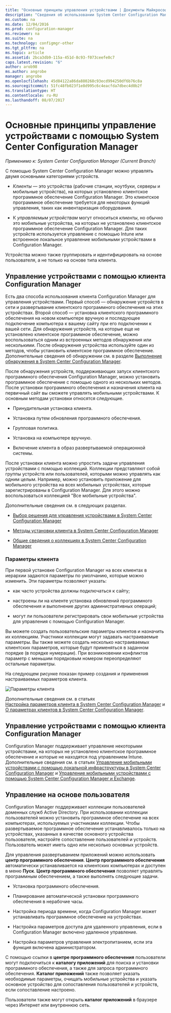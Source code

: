 ```yaml
---
title: "Основные принципы управления устройствами | Документы Майкрософт"
description: "Сведения об использовании System Center Configuration Manager для управления устройствами."
ms.custom: na
ms.date: 12/04/2016
ms.prod: configuration-manager
ms.reviewer: na
ms.suite: na
ms.technology: configmgr-other
ms.tgt_pltfrm: na
ms.topic: article
ms.assetid: 2bca3db9-115a-451d-8c93-f073ceefe0c7
caps.latest.revision: "6"
author: arob98
ms.author: angrobe
manager: angrobe
ms.openlocfilehash: 45d84122a86da880268c93ecd994250df6b76c8a
ms.sourcegitcommit: 51fc48fb023f1e8d995c6c4eacfda7dbec4d0b2f
ms.translationtype: HT
ms.contentlocale: ru-RU
ms.lasthandoff: 08/07/2017
---
```

# <a name="fundamentals-of-managing-devices-with-system-center-configuration-manager"></a>Основные принципы управление устройствами с помощью System Center Configuration Manager

*Применимо к: System Center Configuration Manager (Current Branch)*

С помощью System Center Configuration Manager можно управлять двумя основными категориями устройств.

-   *Клиенты* — это устройства (рабочие станции, ноутбуки, серверы и мобильные устройства), на которых установлено клиентское программное обеспечение Configuration Manager. Это клиентское программное обеспечение требуется для некоторых функций управления, таких как инвентаризация оборудования.  

-   К *управляемым устройствам* могут относиться *клиенты*, но обычно это мобильные устройства, на которых не установлено клиентское программное обеспечение Configuration Manager. Для таких устройств используется управление с помощью Intune или встроенное локальное управление мобильными устройствами в Configuration Manager.

Устройства можно также группировать и идентифицировать на основе пользователя, а не только на основе типа клиента.

## <a name="managing-devices-with-the-configuration-manager-client"></a>Управление устройствами с помощью клиента Configuration Manager

Есть два способа использования клиента Configuration Manager для управления устройствами. Первый способ — обнаружение устройств в сети и развертывание клиентского программного обеспечения на этих устройствах. Второй способ — установка клиентского программного обеспечения на новом компьютере вручную и последующее подключение компьютера к вашему сайту при его подключении к вашей сети. Для обнаружения устройств, на которые еще не установлено клиентское программное обеспечение, можно воспользоваться одним из встроенных методов обнаружения или несколькими. После обнаружения устройства используйте один из методов, чтобы установить клиентское программное обеспечение. Дополнительные сведения об обнаружении см. в разделе [Выполнение обнаружения в System Center Configuration Manager](../../core/servers/deploy/configure/run-discovery.md).  

 После обнаружения устройств, поддерживающих запуск клиентского программного обеспечения Configuration Manager, можно установить программное обеспечение с помощью одного из нескольких методов. После установки программного обеспечения и назначения клиента на первичный сайт вы сможете управлять мобильными устройствами.  К основным методам установки относятся следующие.

 - Принудительная установка клиента.

 - Установка путем обновления программного обеспечения.

 - Групповая политика.

 - Установка на компьютере вручную.
 - Включение клиента в образ развертываемой операционной системы.  


 После установки клиента можно упростить задачи управления устройствами с помощью коллекций. Коллекции представляют собой группы устройств или пользователей, которыми можно управлять как одним целым. Например, можно установить приложение для мобильного устройства на всех мобильных устройствах, которые зарегистрированы в Configuration Manager. Для этого можно воспользоваться коллекцией "Все мобильные устройства".  

 Дополнительные сведения см. в следующих разделах.  

-   [Выбор решения для управления устройствами в System Center Configuration Manager](../../core/plan-design/choose-a-device-management-solution.md)  

-   [Методы установки клиента в System Center Configuration Manager](../../core/clients/deploy/plan/client-installation-methods.md)  

-   [Общие сведения о коллекциях в System Center Configuration Manager](../../core/clients/manage/collections/introduction-to-collections.md)  

### <a name="client-settings"></a>Параметры клиента  
 При первой установке Configuration Manager на всех клиентах в иерархии задаются параметры по умолчанию, которые можно изменить. Эти параметры позволяют указать:

 -  как часто устройства должны подключаться к сайту;

 -  настроены ли на клиенте установка обновлений программного обеспечения и выполнение других административных операций;

 -  могут ли пользователи регистрировать свои мобильные устройства для управления с помощью Configuration Manager.  

Вы можете создать пользовательские параметры клиентов и назначить их коллекциям.  Участники коллекции могут задавать настраиваемые параметры. Вы также можете создать несколько настраиваемых клиентских параметров, которые будут применяться в заданном порядке (в порядке нумерации).  При возникновении конфликтов параметр с меньшим порядковым номером переопределяют остальные параметры.  

На следующем рисунке показан пример создания и применения настраиваемых параметров клиента.  

 ![Параметры клиента](media/ClientSettings.gif)  

 Дополнительные сведения см. в статьях  
                [Настройка параметров клиента в System Center Configuration Manager](../../core/clients/deploy/configure-client-settings.md) и [О параметрах клиентов в System Center Configuration Manager](../../core/clients/deploy/about-client-settings.md).

## <a name="managing-devices-without-the-configuration-manager-client"></a>Управление устройствами с помощью клиента Configuration Manager  
 Configuration Manager поддерживает управление некоторыми устройствами, на которых не установлено клиентское программное обеспечение и которые не находятся под управлением Intune. Дополнительные сведения см. в статьях [Управление мобильными устройствами с помощью локальной инфраструктуры в System Center Configuration Manager](../../mdm/understand/manage-mobile-devices-with-on-premises-infrastructure.md) и [Управление мобильными устройствами с помощью System Center Configuration Manager и Exchange](../../mdm/deploy-use/manage-mobile-devices-with-exchange-activesync.md).  

## <a name="user-based-management"></a>Управление на основе пользователя  
 Configuration Manager поддерживает коллекции пользователей доменных служб Active Directory. При использовании коллекции пользователей можно установить программное обеспечение на всех компьютерах, используемых участниками коллекции. Чтобы развертываемое программное обеспечение устанавливалось только на устройствах, указанных в качестве основного устройства пользователя, настройте сопоставление пользователей и устройств. Пользователь может иметь одно или несколько основных устройств.  

 Для управления развертыванием приложений можно использовать **центр программного обеспечения**. **Центр программного обеспечения** автоматически устанавливается на клиентских компьютерах и доступен в меню **Пуск**. **Центр программного обеспечения** позволяет управлять программным обеспечением, а также выполнять следующие задачи.  

-   Установка программного обеспечения.  

-   Планирование автоматической установки программного обеспечения в нерабочие часы.  

-   Настройка периода времени, когда Configuration Manager может устанавливать программное обеспечение на устройствах.  

-   Настройка параметров доступа для удаленного управления, если в Configuration Manager включено удаленное управление.  

-   Настройка параметров управления электропитанием, если эта функция включена администратором.  


 С помощью ссылки в **центре программного обеспечения** пользователи могут подключиться к **каталогу приложений** для поиска и установки программного обеспечения, а также для запроса программного обеспечения. **Каталог приложений** также позволяет указать необходимые параметры, очищать мобильные устройства и указать основное устройство для сопоставления пользователей и устройств, если сопоставление настроено.   

 Пользователи также могут открыть **каталог приложений** в браузере через Интернет или внутреннюю сеть.  
